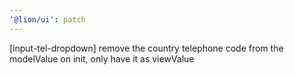 ```yaml
---
'@lion/ui': patch
---
```


[input-tel-dropdown] remove the country telephone code from the modelValue on init, only have it as viewValue
